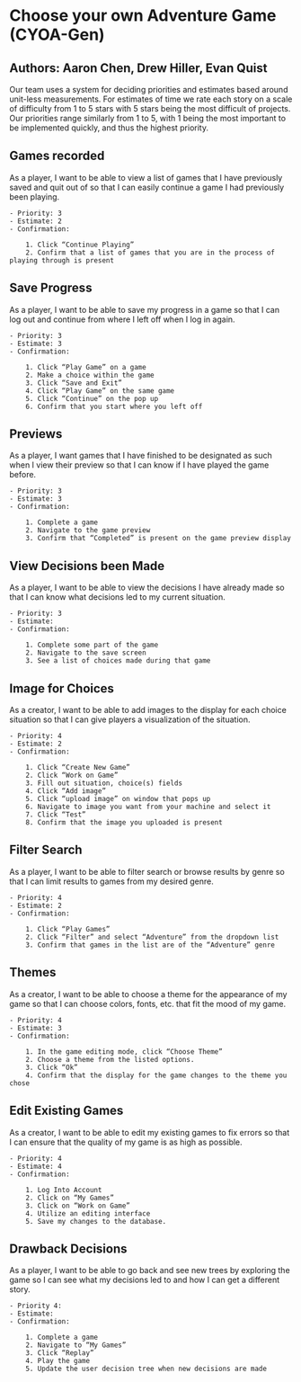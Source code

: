 # Choose your own Adventure Game (CYOA-Gen)
## Authors: Aaron Chen, Drew Hiller, Evan Quist

Our team uses a system for deciding priorities and estimates 
based around unit-less measurements. For estimates of time we rate each
story on a scale of difficulty from 1 to 5 stars with 5 stars being the most
difficult of projects. Our priorities range similarly from 1 to 5, with 1
being the most important to be implemented quickly, and thus the highest
priority. 

Games recorded
-----------------------
As a player, I want to be able to view a list of games that I have previously saved and quit out of so that I can easily continue a game I had previously been playing.

	- Priority: 3
	- Estimate: 2
	- Confirmation:

        1. Click “Continue Playing”
        2. Confirm that a list of games that you are in the process of playing through is present

Save Progress
-----------------------
As a player, I want to be able to save my progress in a game so that I can log out and continue from where I left off when I log in again.

	- Priority: 3
	- Estimate: 3
	- Confirmation:

        1. Click “Play Game” on a game
        2. Make a choice within the game
        3. Click “Save and Exit”
        4. Click “Play Game” on the same game
        5. Click “Continue” on the pop up
        6. Confirm that you start where you left off

Previews
-----------------------
As a player, I want games that I have finished to be designated as such when I view their preview so that I can know if I have played the game before.

	- Priority: 3
	- Estimate: 3
	- Confirmation:

        1. Complete a game
        2. Navigate to the game preview
        3. Confirm that “Completed” is present on the game preview display

View Decisions been Made
-----------------------
As a player, I want to be able to view the decisions I have already made so that I can know what decisions led to my current situation.

	- Priority: 3
	- Estimate:
	- Confirmation:

        1. Complete some part of the game
        2. Navigate to the save screen
        3. See a list of choices made during that game

Image for Choices
-----------------------
As a creator, I want to be able to add images to the display for each choice situation so that I can give players a visualization of the situation.

	- Priority: 4
	- Estimate: 2
	- Confirmation:

        1. Click “Create New Game”
        2. Click “Work on Game”
        3. Fill out situation, choice(s) fields
        4. Click “Add image”
        5. Click “upload image” on window that pops up
        6. Navigate to image you want from your machine and select it
        7. Click “Test”
        8. Confirm that the image you uploaded is present

Filter Search
-----------------------
As a player, I want to be able to filter search or browse results by genre so that I can limit results to games from my desired genre.

	- Priority: 4
	- Estimate: 2
	- Confirmation:

        1. Click “Play Games”
        2. Click “Filter” and select “Adventure” from the dropdown list
        3. Confirm that games in the list are of the “Adventure” genre

Themes
-----------------------
As a creator, I want to be able to choose a theme for the appearance of my game so that I can choose colors, fonts, etc. that fit the mood of my game.

	- Priority: 4
	- Estimate: 3
	- Confirmation:

        1. In the game editing mode, click “Choose Theme”
        2. Choose a theme from the listed options.
        3. Click “Ok”
        4. Confirm that the display for the game changes to the theme you chose

Edit Existing Games
-----------------------
As a creator, I want to be able to edit my existing games to fix errors so that I can ensure that the quality of my game is as high as possible.

	- Priority: 4
	- Estimate: 4
	- Confirmation:

        1. Log Into Account
        2. Click on “My Games”
        3. Click on “Work on Game”
        4. Utilize an editing interface
        5. Save my changes to the database.

Drawback Decisions
-----------------------
As a player, I want to be able to go back and see new trees by exploring the game so I can see what my decisions led to and how I can get a different story.

	- Priority 4:
	- Estimate:
	- Confirmation:
	
        1. Complete a game
        2. Navigate to “My Games”
        3. Click “Replay”
        4. Play the game
        5. Update the user decision tree when new decisions are made
